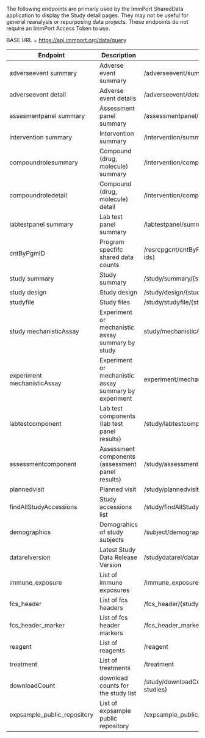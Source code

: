 
The following endpoints are primarly used by the ImmPort SharedData application to display the Study detail pages. They may not be useful for general reanalysis or repurposing data projects. These endpoints do not require an ImmPort Access Token to use.

BASE URL = https://api.immport.org/data/query

| Endpoint | Description | BASE URL + Endpoint |
| --- | --- | --- |
| adverseevent summary |	Adverse event summary	| /adverseevent/summary/{studyAccession} |
| adverseevent detail	| Adverse event details	| /adverseevent/detail/{studyAccession} |
| assesmentpanel summary	| Assessment panel summary	| /assessmentpanel/summary/{studyAccession} |
| intervention summary	| Intervention summary	| /intervention/summary/{studyAccession} |
| compoundrolesummary	| Compound (drug, molecule) summary	| /intervention/compoundrolesummary/{studyAccession}/{compoundRole} |
| compoundroledetail	| Compound (drug, molecule) detail	| /intervention/compoundroledetail/{studyAccession}/{compoundRole} |
| labtestpanel summary | Lab test panel summary	| /labtestpanel/summary/{studyAccession} |
| cntByPgmID | Program specfifc shared data counts	| /resrcpgcnt/cntByPgmID?programIds={comma        separated list of program ids} |
| study summary	| Study summary	| /study/summary/{studyAccession} |
| study design	| Study design	| /study/design/{studyAccession} |
| studyfile	| Study files	| /study/studyfile/{studyAccession} |
| study mechanisticAssay	| Experiment or mechanistic assay summary by study	| study/mechanisticAssay/{studyAccession} |
| experiment mechanisticAssay	| Experiment or mechanistic assay summary by experiment |	experiment/mechanisticAssay/{experimentAccession} |
| labtestcomponent	| Lab test components (lab test panel results)	| /study/labtestcomponent/{studyAccession} |
| assessmentcomponent	| Assessment components (assessment panel  results) |	/study/assessmentcomponent/{studyAccession} |
| plannedvisit	| Planned visit	| /study/plannedvisit/{studyAccession}/{pivotTable} |
| findAllStudyAccessions	| Study accessions list	| /study/findAllStudyAccessions |
| demographics	| Demograhics of study subjects	| /subject/demographics/{studyAccession} |
| datarelversion | Latest Study Data Release Version | /studydatarel/datarelver |
| immune_exposure | List of immune exposures | /immune_exposure |
| fcs_header | List of fcs headers | /fcs_header/{studyAccession} |
| fcs_header_marker | List of fcs header markers | /fcs_header_marker/{studyAccession} |
| reagent | List of reagents | /reagent |
| treatment | List of treatments | /treatment |
| downloadCount | download counts for the study list | /study/downloadCount?studyAccession={comma separated list of studies} |
| expsample_public_repository | List of  expsample public repository | /expsample_public_repository |
